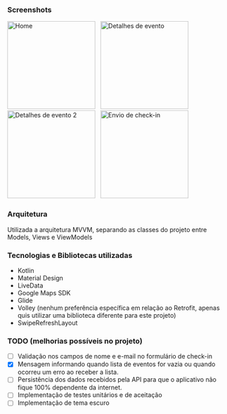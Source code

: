
### Screenshots

<img src="https://user-images.githubusercontent.com/15229294/148566281-424ba074-67f1-4f39-a2a4-31599e42087b.jpg" alt="Home" width="200"/> &nbsp;
<img src="https://user-images.githubusercontent.com/15229294/148566280-01bf9e52-2ebe-4c4e-85ac-88c774102900.jpg" alt="Detalhes de evento" width="200"/> &nbsp;
<img src="https://user-images.githubusercontent.com/15229294/148566276-8548d329-c777-4b09-8317-f2e8b850bd15.jpg" alt="Detalhes de evento 2" width="200"/> &nbsp;
<img src="https://user-images.githubusercontent.com/15229294/148566266-78aa7b33-4f8c-4f59-9dbd-33fbebe23a81.jpg" alt="Envio de check-in" width="200"/> &nbsp;


### Arquitetura
Utilizada a arquitetura MVVM, separando as classes do projeto entre Models, Views e ViewModels

### Tecnologias e Bibliotecas utilizadas
- Kotlin
- Material Design
- LiveData
- Google Maps SDK
- Glide
- Volley (nenhum preferência específica em relação ao Retrofit, apenas quis utilizar uma biblioteca diferente para este projeto)
- SwipeRefreshLayout

### TODO (melhorias possíveis no projeto)
- [ ] Validação nos campos de nome e e-mail no formulário de check-in
- [X] Mensagem informando quando lista de eventos for vazia ou quando ocorreu um erro ao receber a lista.
- [ ] Persistência dos dados recebidos pela API para que o aplicativo não fique 100% dependente da internet.
- [ ] Implementação de testes unitários e de aceitação
- [ ] Implementação de tema escuro
